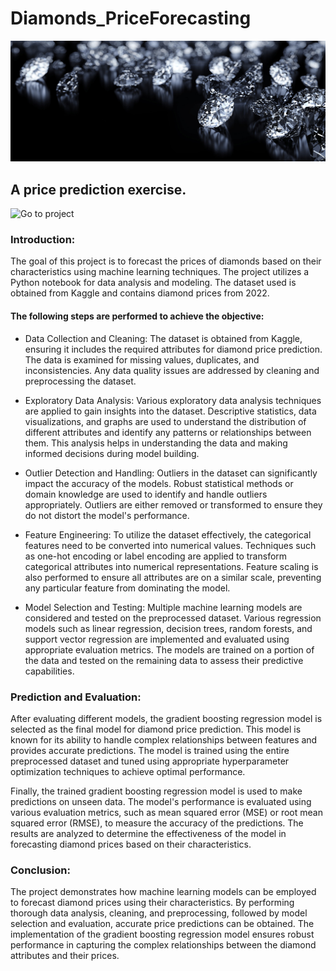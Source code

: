 # Diamonds_PriceForecasting

![portada](https://github.com/imalanz/Diamonds_PriceForecasting/blob/main/images/portada.jpg?raw=true)

## A price prediction exercise.
![Go to project](https://github.com/imalanz/Diamonds_PriceForecasting/blob/main/diamond.ipynb)
### Introduction:
The goal of this project is to forecast the prices of diamonds based on their characteristics using machine learning techniques. The project utilizes a Python notebook for data analysis and modeling. The dataset used is obtained from Kaggle and contains diamond prices from 2022. 

#### The following steps are performed to achieve the objective:

- Data Collection and Cleaning:
    The dataset is obtained from Kaggle, ensuring it includes the required attributes for diamond price prediction. The data is examined for missing values, duplicates, and inconsistencies. Any data quality issues are addressed by cleaning and preprocessing the dataset.

- Exploratory Data Analysis:
    Various exploratory data analysis techniques are applied to gain insights into the dataset. Descriptive statistics, data visualizations, and graphs are used to understand the distribution of different attributes and identify any patterns or relationships between them. This analysis helps in understanding the data and making informed decisions during model building.

- Outlier Detection and Handling:
    Outliers in the dataset can significantly impact the accuracy of the models. Robust statistical methods or domain knowledge are used to identify and handle outliers appropriately. Outliers are either removed or transformed to ensure they do not distort the model's performance.

- Feature Engineering:
    To utilize the dataset effectively, the categorical features need to be converted into numerical values. Techniques such as one-hot encoding or label encoding are applied to transform categorical attributes into numerical representations. Feature scaling is also performed to ensure all attributes are on a similar scale, preventing any particular feature from dominating the model.

- Model Selection and Testing:
    Multiple machine learning models are considered and tested on the preprocessed dataset. Various regression models such as linear regression, decision trees, random forests, and support vector regression are implemented and evaluated using appropriate evaluation metrics. The models are trained on a portion of the data and tested on the remaining data to assess their predictive capabilities.


### Prediction and Evaluation:
After evaluating different models, the gradient boosting regression model is selected as the final model for diamond price prediction. This model is known for its ability to handle complex relationships between features and provides accurate predictions. The model is trained using the entire preprocessed dataset and tuned using appropriate hyperparameter optimization techniques to achieve optimal performance.

Finally, the trained gradient boosting regression model is used to make predictions on unseen data. The model's performance is evaluated using various evaluation metrics, such as mean squared error (MSE) or root mean squared error (RMSE), to measure the accuracy of the predictions. The results are analyzed to determine the effectiveness of the model in forecasting diamond prices based on their characteristics.

### Conclusion:
The project demonstrates how machine learning models can be employed to forecast diamond prices using their characteristics. By performing thorough data analysis, cleaning, and preprocessing, followed by model selection and evaluation, accurate price predictions can be obtained. The implementation of the gradient boosting regression model ensures robust performance in capturing the complex relationships between the diamond attributes and their prices.